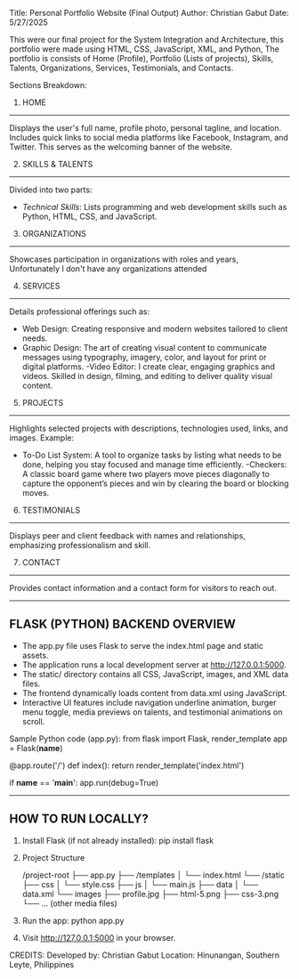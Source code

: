 Title: Personal Portfolio Website (Final Output)
Author: Christian Gabut
Date: 5/27/2025

This were our final project for the System Integration and Architecture, this portfolio were made using HTML, CSS, JavaScript, XML, and Python, The portfolio is consists of Home (Profile), Portfolio (Lists of projects), Skills, Talents, Organizations, Services, Testimonials, and Contacts.

Sections Breakdown:

1. HOME
-------
Displays the user's full name, profile photo, personal tagline, and location. Includes quick links to social media platforms like Facebook, Instagram, and Twitter. This serves as the welcoming banner of the website.

2. SKILLS & TALENTS
-------------------
Divided into two parts:
- *Technical Skills*: Lists programming and web development skills such as Python, HTML, CSS, and JavaScript.

3. ORGANIZATIONS
----------------
Showcases participation in organizations with roles and years, Unfortunately I don't have any organizations attended

4. SERVICES
-----------
Details professional offerings such as:
- Web Design: Creating responsive and modern websites tailored to client needs.
- Graphic Design: The art of creating visual content to communicate messages using typography, imagery, color, and layout for print or  digital platforms.
-Video Editor: I create clear, engaging graphics and videos. Skilled in design, filming, and editing to deliver quality visual content.

5. PROJECTS
-----------
Highlights selected projects with descriptions, technologies used, links, and images. Example:
- To-Do List System: A tool to organize tasks by listing what needs to be done, helping you stay focused and manage time efficiently.
-Checkers: A classic board game where two players move pieces diagonally to capture the opponent’s pieces and win by clearing the board or blocking moves.

6. TESTIMONIALS
---------------
Displays peer and client feedback with names and relationships, emphasizing professionalism and skill.

7. CONTACT
----------
Provides contact information and a contact form for visitors to reach out.

---------------------------------------
FLASK (PYTHON) BACKEND OVERVIEW
---------------------------------------
- The app.py file uses Flask to serve the index.html page and static assets.
- The application runs a local development server at http://127.0.0.1:5000.
- The static/ directory contains all CSS, JavaScript, images, and XML data files.
- The frontend dynamically loads content from data.xml using JavaScript.
- Interactive UI features include navigation underline animation, burger menu toggle, media previews on talents, and testimonial animations on scroll.

Sample Python code (app.py):
from flask import Flask, render_template
app = Flask(__name__)

@app.route('/')
def index():
    return render_template('index.html')

if __name__ == '__main__':
    app.run(debug=True)

---------------------------------------
HOW TO RUN LOCALLY?
---------------------------------------
1. Install Flask (if not already installed):
    pip install flask

2. Project Structure

    /project-root
    ├── app.py
    ├── /templates
    │   └── index.html
    └── /static
        ├── css
        │   └── style.css
        ├── js
        │   └── main.js
        ├── data
        │   └── data.xml
        └── images
            ├── profile.jpg
            ├── html-5.png
            ├── css-3.png
            └── ... (other media files)

3. Run the app:
    python app.py

4. Visit http://127.0.0.1:5000 in your browser.

CREDITS:
Developed by: Christian Gabut
Location: Hinunangan, Southern Leyte, Philippines
